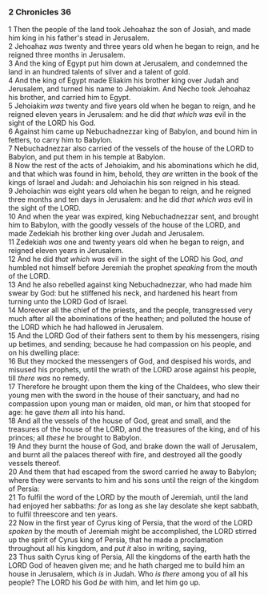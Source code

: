 ### 2 Chronicles 36

1 Then the people of the land took Jehoahaz the son of Josiah, and made him king in his father's stead in Jerusalem.  
2 Jehoahaz *was* twenty and three years old when he began to reign, and he reigned three months in Jerusalem.  
3 And the king of Egypt put him down at Jerusalem, and condemned the land in an hundred talents of silver and a talent of gold.  
4 And the king of Egypt made Eliakim his brother king over Judah and Jerusalem, and turned his name to Jehoiakim. And Necho took Jehoahaz his brother, and carried him to Egypt.  
5 Jehoiakim *was* twenty and five years old when he began to reign, and he reigned eleven years in Jerusalem: and he did *that which was* evil in the sight of the LORD his God.  
6 Against him came up Nebuchadnezzar king of Babylon, and bound him in fetters, to carry him to Babylon.  
7 Nebuchadnezzar also carried of the vessels of the house of the LORD to Babylon, and put them in his temple at Babylon.  
8 Now the rest of the acts of Jehoiakim, and his abominations which he did, and that which was found in him, behold, they *are* written in the book of the kings of Israel and Judah: and Jehoiachin his son reigned in his stead.  
9 Jehoiachin *was* eight years old when he began to reign, and he reigned three months and ten days in Jerusalem: and he did *that which was* evil in the sight of the LORD.  
10 And when the year was expired, king Nebuchadnezzar sent, and brought him to Babylon, with the goodly vessels of the house of the LORD, and made Zedekiah his brother king over Judah and Jerusalem.  
11 Zedekiah *was* one and twenty years old when he began to reign, and reigned eleven years in Jerusalem.  
12 And he did *that which was* evil in the sight of the LORD his God, *and* humbled not himself before Jeremiah the prophet *speaking* from the mouth of the LORD.  
13 And he also rebelled against king Nebuchadnezzar, who had made him swear by God: but he stiffened his neck, and hardened his heart from turning unto the LORD God of Israel.  
14 Moreover all the chief of the priests, and the people, transgressed very much after all the abominations of the heathen; and polluted the house of the LORD which he had hallowed in Jerusalem.  
15 And the LORD God of their fathers sent to them by his messengers, rising up betimes, and sending; because he had compassion on his people, and on his dwelling place:  
16 But they mocked the messengers of God, and despised his words, and misused his prophets, until the wrath of the LORD arose against his people, till *there was* no remedy.  
17 Therefore he brought upon them the king of the Chaldees, who slew their young men with the sword in the house of their sanctuary, and had no compassion upon young man or maiden, old man, or him that stooped for age: he gave *them* all into his hand.  
18 And all the vessels of the house of God, great and small, and the treasures of the house of the LORD, and the treasures of the king, and of his princes; all *these* he brought to Babylon.  
19 And they burnt the house of God, and brake down the wall of Jerusalem, and burnt all the palaces thereof with fire, and destroyed all the goodly vessels thereof.  
20 And them that had escaped from the sword carried he away to Babylon; where they were servants to him and his sons until the reign of the kingdom of Persia:  
21 To fulfil the word of the LORD by the mouth of Jeremiah, until the land had enjoyed her sabbaths: *for* as long as she lay desolate she kept sabbath, to fulfil threescore and ten years.  
22 Now in the first year of Cyrus king of Persia, that the word of the LORD *spoken* by the mouth of Jeremiah might be accomplished, the LORD stirred up the spirit of Cyrus king of Persia, that he made a proclamation throughout all his kingdom, and *put it* also in writing, saying,  
23 Thus saith Cyrus king of Persia, All the kingdoms of the earth hath the LORD God of heaven given me; and he hath charged me to build him an house in Jerusalem, which *is* in Judah. Who *is there* among you of all his people? The LORD his God *be* with him, and let him go up.  
